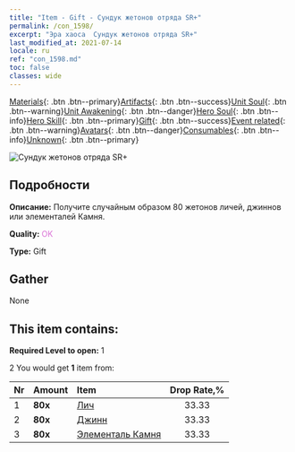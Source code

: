 ```yaml
---
title: "Item - Gift - Сундук жетонов отряда SR+"
permalink: /con_1598/
excerpt: "Эра хаоса  Сундук жетонов отряда SR+"
last_modified_at: 2021-07-14
locale: ru
ref: "con_1598.md"
toc: false
classes: wide
---
```

 [Materials](/ItemsRU/){: .btn .btn--primary}[Artifacts](/ItemsRU/Artifacts/){: .btn .btn--success}[Unit Soul](/ItemsRU/UnitSoul/){: .btn .btn--warning}[Unit Awakening](/ItemsRU/UnitAwakening/){: .btn .btn--danger}[Hero Soul](/ItemsRU/HeroSoul/){: .btn .btn--info}[Hero Skill](/ItemsRU/HeroSkill/){: .btn .btn--primary}[Gift](/ItemsRU/Gift/){: .btn .btn--success}[Event related](/ItemsRU/Events/){: .btn .btn--warning}[Avatars](/ItemsRU/Avatars/){: .btn .btn--danger}[Consumables](/ItemsRU/Consumables/){: .btn .btn--info}[Unknown](/ItemsRU/Unknown/){: .btn .btn--primary}

 ![Сундук жетонов отряда SR+](/images/t/i_907210.png)

## Подробности
 **Описание:** Получите случайным образом 80 жетонов личей, джиннов или элементалей Камня.

 **Quality:** <span style="color: #DA70D6">OK</span>

 **Type:** Gift

## Gather

  None

## This item contains:

 **Required Level to open:** 1

 2 You would get **1** item  from:

  | Nr | Amount |     Item    | Drop Rate,% |
  |:---|:-------|:------------|:---------:|
  | 1 |  **80x** | [Лич](/ItemsRU/unt_212/) | 33.33 | 
  | 2 |  **80x** | [Джинн](/ItemsRU/unt_239/) | 33.33 | 
  | 3 |  **80x** | [Элементаль Камня](/ItemsRU/unt_266/) | 33.33 | 
